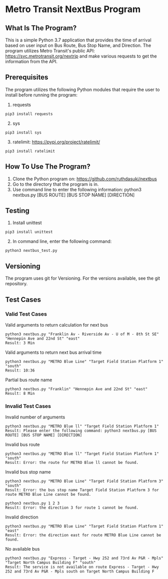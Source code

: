 Metro Transit NextBus Program
==============================


What Is The Program?
-------------

This is a simple Python 3.7 application that provides the time of arrival based on user input on Bus Route, Bus Stop Name, and Direction. The program utilizes Metro Transit's public API: https://svc.metrotransit.org/nextrip and make various requests to get the information from the API.

Prerequisites
---------------

The program utilizes the following Python modules that require the user to install before running the program:
1. requests

```
pip3 install requests
```

2. sys

```
pip3 install sys
```

3. ratelimit: https://pypi.org/project/ratelimit/

```
pip3 install ratelimit
```


How To Use The Program?
---------------

1. Clone the Python program on: https://github.com/ruthdasuki/nextbus
2. Go to the directory that the program is in.
3. Use command line to enter the following information: python3 nextbus.py [BUS ROUTE] [BUS STOP NAME] [DIRECTION]


Testing
-------

1. Install unittest

```
pip3 install unittest
```

2. In command line, enter the following command:

```
python3 nextbus_test.py
```


Versioning
-------
The program uses git for Versioning. For the versions available, see the git repository.


Test Cases
-------

### Valid Test Cases

Valid arguments to return calculation for next bus

```
python3 nextbus.py "Franklin Av - Riverside Av - U of M - 8th St SE" "Hennepin Ave and 22nd St" "east"
Result: 3 Min
```

Valid arguments to return next bus arrival time

```
python3 nextbus.py "METRO Blue Line" "Target Field Station Platform 1" "south"
Result: 10:36
```


Partial bus route name

```
python3 nextbus.py "Franklin" "Hennepin Ave and 22nd St" "east"
Result: 8 Min
```

### Invalid Test Cases

Invalid number of arguments

```
python3 nextbus.py "METRO Blue ll" "Target Field Station Platform 1"
Result: Please enter the following command: python3 nextbus.py [BUS ROUTE] [BUS STOP NAME] [DIRECTION]
```

Invalid bus route

```
python3 nextbus.py "METRO Blue ll" "Target Field Station Platform 1" "south"
Result: Error: the route for METRO Blue ll cannot be found.
```

Invalid bus stop name

```
python3 nextbus.py "METRO Blue Line" "Target Field Station Platform 3" "south"
Result: Error: the bus stop name Target Field Station Platform 3 for route METRO Blue Line cannot be found.
```

```
python3 nextbus.py 1 2 3
Result: Error: the direction 3 for route 1 cannot be found.
```

Invalid direction

```
python3 nextbus.py "METRO Blue Line" "Target Field Station Platform 1" "east"
Result: Error: the direction east for route METRO Blue Line cannot be found.
```

No available bus

```
python3 nextbus.py "Express - Target - Hwy 252 and 73rd Av P&R - Mpls" "Target North Campus Building F" "south"
Result: The service is not available on route Express - Target - Hwy 252 and 73rd Av P&R - Mpls south on Target North Campus Building F
```
